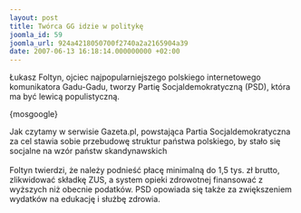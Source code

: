 ```yaml
---
layout: post
title: Twórca GG idzie w politykę
joomla_id: 59
joomla_url: 924a4218050700f2740a2a2165904a39
date: 2007-06-13 16:18:14.000000000 +02:00
---
```

Łukasz Foltyn, ojciec najpopularniejszego polskiego internetowego komunikatora Gadu-Gadu, tworzy Partię Socjaldemokratyczną (PSD), kt&oacute;ra ma być lewicą populistyczną.<p>{mosgoogle}</p>Jak czytamy w serwisie Gazeta.pl, powstająca Partia Socjaldemokratyczna za cel stawia sobie przebudowę struktur państwa polskiego, by stało się socjalne na wz&oacute;r państw skandynawskich <br /> <br /> Foltyn twierdzi, że należy podnieść płacę minimalną do 1,5 tys. zł brutto, zlikwidować składkę ZUS, a system opieki zdrowotnej finansować z wyższych niż obecnie podatk&oacute;w. PSD opowiada się także za zwiększeniem wydatk&oacute;w na edukację i służbę zdrowia.
